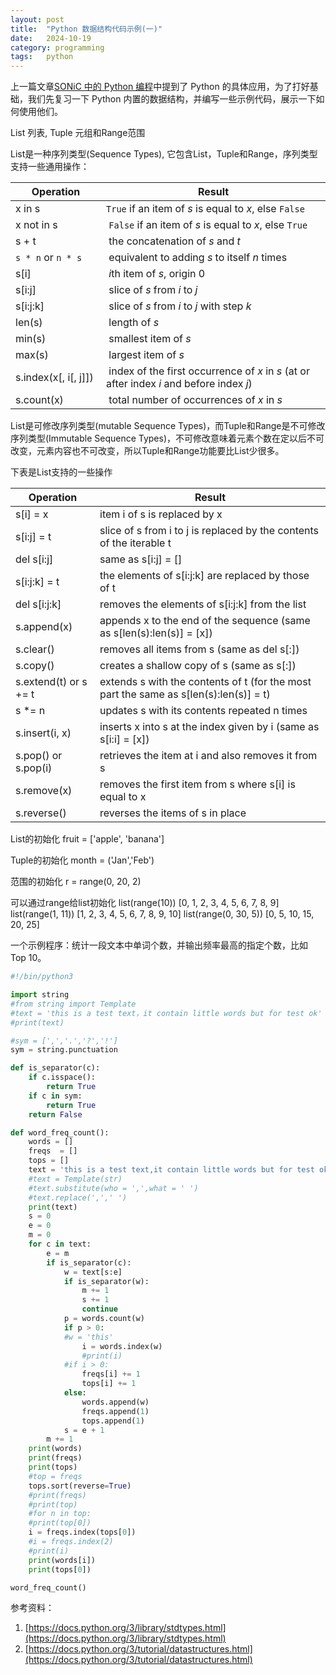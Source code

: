 ```yaml
---
layout: post
title:  "Python 数据结构代码示例(一)"
date:   2024-10-19
category: programming
tags:   python
---
```


上一篇文章[SONiC 中的 Python 编程](https://gengxiuli.com/posts/python-programming-in-sonic/)中提到了 Python 的具体应用，为了打好基础，我们先复习一下 Python 内置的数据结构，并编写一些示例代码，展示一下如何使用他们。

List 列表, Tuple 元组和Range范围

List是一种序列类型(Sequence Types), 它包含List，Tuple和Range，序列类型支持一些通用操作：

| Operation | Result |
| ----------- | ----------- |
| x in s | `True` if an item of *s* is equal to *x*, else `False` |
| x not in s   | `False` if an item of *s* is equal to *x*, else `True` |
| s + t   | the concatenation of *s* and *t* |
| `s * n` or `n * s`  | equivalent to adding *s* to itself *n* times |
| s[i]     | *i*th item of *s*, origin 0 |
| s[i:j]  | slice of *s* from *i* to *j* |
| s[i:j:k]  | slice of *s* from *i* to *j* with step *k* |
| len(s) | length of *s* |
| min(s)  | smallest item of *s* |
| max(s)  | largest item of *s* |
| s.index(x[, i[, j]]) | index of the first occurrence of *x* in *s* (at or after index *i* and before index *j*) |
| s.count(x)   | total number of occurrences of *x* in *s* |

List是可修改序列类型(mutable Sequence Types)，而Tuple和Range是不可修改序列类型(Immutable Sequence Types)，不可修改意味着元素个数在定以后不可改变，元素内容也不可改变，所以Tuple和Range功能要比List少很多。

下表是List支持的一些操作

| Operation | Result |
| ----------- | ----------- |
| s[i] = x |  item i of s is replaced by x |
| s[i:j] = t | slice of s from i to j is replaced by the contents of the iterable t |
| del s[i:j] | same as s[i:j] = [] |
| s[i:j:k] = t | the elements of s[i:j:k] are replaced by those of t |
| del s[i:j:k] | removes the elements of s[i:j:k] from the list |
|s.append(x) | appends x to the end of the sequence (same as s[len(s):len(s)] = [x]) |
| s.clear() | removes all items from s (same as del s[:]) |
| s.copy() | creates a shallow copy of s (same as s[:]) |
| s.extend(t) or s += t | extends s with the contents of t (for the most part the same as s[len(s):len(s)] = t) |
| s *= n | updates s with its contents repeated n times |
| s.insert(i, x) | inserts x into s at the index given by i (same as s[i:i] = [x]) |
| s.pop() or s.pop(i) | retrieves the item at i and also removes it from s |
| s.remove(x) | removes the first item from s where s[i] is equal to x |
| s.reverse() | reverses the items of s in place |

List的初始化
fruit = ['apple', 'banana']

Tuple的初始化
month = ('Jan','Feb')

范围的初始化
r = range(0, 20, 2)

可以通过range给list初始化
list(range(10))
[0, 1, 2, 3, 4, 5, 6, 7, 8, 9]
list(range(1, 11))
[1, 2, 3, 4, 5, 6, 7, 8, 9, 10]
list(range(0, 30, 5))
[0, 5, 10, 15, 20, 25]

一个示例程序：统计一段文本中单词个数，并输出频率最高的指定个数，比如 Top 10。

```python
#!/bin/python3

import string
#from string import Template
#text = 'this is a test text，it contain little words but for test ok'
#print(text)

#sym = [',','.','?','!']
sym = string.punctuation

def is_separator(c):
    if c.isspace():
        return True
    if c in sym:
        return True
    return False

def word_freq_count():
    words = []
    freqs  = []
    tops = []
    text = 'this is a test text,it contain little words but for test ok,what do you think about it?,it is a question.'
    #text = Template(str)
    #text.substitute(who = ',',what = ' ')
    #text.replace(',',' ')
    print(text)
    s = 0
    e = 0
    m = 0
    for c in text:
        e = m
        if is_separator(c):
            w = text[s:e]
            if is_separator(w):
                m += 1
                s += 1
                continue
            p = words.count(w)
            if p > 0:
            #w = 'this'
                i = words.index(w)
                #print(i)
            #if i > 0:
                freqs[i] += 1
                tops[i] += 1
            else:
                words.append(w)
                freqs.append(1)
                tops.append(1)
            s = e + 1
        m += 1
    print(words)
    print(freqs)
    print(tops)
    #top = freqs
    tops.sort(reverse=True)
    #print(freqs)
    #print(top)
    #for n in top:
    #print(top[0])
    i = freqs.index(tops[0])
    #i = freqs.index(2)
    #print(i)
    print(words[i])
    print(tops[0])

word_freq_count()
```

参考资料：
1. [https://docs.python.org/3/library/stdtypes.html](https://docs.python.org/3/library/stdtypes.html)
2. [https://docs.python.org/3/tutorial/datastructures.html](https://docs.python.org/3/tutorial/datastructures.html)
